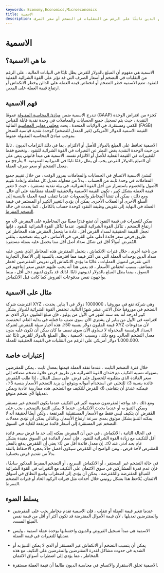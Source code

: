 ```yaml
---
keywords: Economy,Economics,Microeconomics
title: الاسمية
description: الاسمية هي مبدأ الحفاظ على مبلغ التزام الدين ثابتًا على الرغم من التقلبات في التضخم أو سعر الصرف.
---
```


# الاسمية
## ما هي الاسمية؟

الاسمية هي مفهوم أن المبلغ بالدولار للقرض يظل ثابتًا في البيانات المالية ، على الرغم من التقلبات في التضخم أو أسعار الصرف التي قد تؤثر على القوة الشرائية الفعلية للنقود. تضع الاسمية خطر التضخم أو انخفاض قيمة العملة على الدائن وخطر الانكماش أو ارتفاع قيمة العملة على المدين.

## فهم الاسمية

تندرج الاسمية ضمن [مبادئ المحاسبة المقبولة](/gaap) عمومًا (GAAP) كجزء من افتراض الوحدة النقدية ، حيث يتم تسجيل جميع الحسابات والمعاملات في وحدة نقدية قابلة للقياس الكمي ومستقرة. في الولايات المتحدة ، يحدد [مجلس معايير المحاسبة](/fasb) المالية (FASB) القيمة الاسمية للدولار الأمريكي (غير المعدل للتضخم) كوحدة نقدية قياسية للسجل بموجب مبادئ المحاسبة المقبولة عموماً.

الاسمية تحافظ على المبلغ بالدولار للأصل أو الالتزام ، بما في ذلك التزامات الديون ، ثابتًا من حيث الوحدة النقدية بغض النظر عن التغيرات في القوة الشرائية للنقود ، وتخضع فقط للتغييرات في القيمة الفعلية للأصل أو الالتزام نفسه. الاسمية هي مبدأ قانوني ينص على أن المبلغ بالدولار للقرض يجب أن يظل رقمًا ثابتًا في الميزانية العمومية. لا يتأرجح مع معدل التضخم أو سعر صرف العملة.

تُنشئ الاسمية الاتساق في الحسابات والمعاملات بمرور الوقت ، من خلال تقييم جميع المعاملات في وحدة ثابتة من الحساب ، بدلاً من محاولة تعديل كل معاملة وإعادة تقييم الأصول والخصوم باستمرار من أجل القوة الشرائية. في بيئة نقدية مستقرة ، حيث لا تتغير قيمة العملة بشكل كبير ، تكون القيمة الاسمية والحقيقية للعملة متطابقة على أي حال. ومع ذلك ، يمكن أن تنشأ المخاطر والصعوبات عندما تتقلب قيمة العملة بالنسبة إلى السلع الأخرى أو العملات الأخرى. يمكن أن يؤدي التغيير الكبير أو المستمر في قيمة العملة في النهاية إلى تقويض وظيفة النقود كوحدة حساب بالكامل ، كما يحدث في حالة [التضخم المفرط](/hyperinflation).

يمكن للتغيرات في قيمة النقود أن تضع قدرًا معينًا من المخاطرة على المقرض لأنه مع ارتفاع التضخم ، تتآكل القوة الشرائية للنقود. عندما تتآكل القوة الشرائية للنقود ، فإنها تجعل القيمة الحقيقية لسداد القرض أقل. عادة ما يتحمل المقرض هذه المخاطر عن طريق فرض سعر فائدة أعلى على القرض. في الأساس ، في بيئة تضخمية ، يتلقى المُقرض أموالًا أقل في شكل سداد أصل أقل مما يحصل عليه بعملة مستقرة.

من ناحية أخرى ، خلال فترات الانكماش ، يتحمل المقترض هذه المخاطر الذي يتعين عليه سداد الدين بوحدات العملة التي هي أكثر قيمة مما اقترضه. بالنسبة إلى الأعمال التجارية التي تقترض لتمويل العمليات ، غالبًا ما يؤدي الانكماش إلى تعريض المقترضين لخطر مضاعف. بسبب انخفاض الأسعار ، قد يعني هذا أنه يجب عليهم خفض سعر إنتاجهم في السوق ، بينما يظل المبلغ بالدولار لديونهم ثابتًا. لذلك قد يكون لديهم دخل أقل ، بينما يواجهون نفس مدفوعات القروض كما كانت قبل الانكماش.

## مثال على الاسمية

اقترضت شركة XYZ ، وهي شركة تقع في موروفيا ، 1000000 دولار في 1 يناير. يحدث التضخم في موروفيا خلال الاثني عشر شهرًا التالية. تنخفض القوة الشرائية للدولار بشكل كبير لدرجة أنه بعد ستة أشهر في الأول من يوليو ، فإن مبلغ المليون دولار الذي تم اقتراضه في الأول من يناير لن يشتري الآن سوى نصف ما فعلته في بداية العام. انخفضت قيمة المليون دولار بنسبة 50٪. هذه أخبار سيئة للمقرض لشركة XYZ لأن مدفوعات السداد الرئيسية المجدولة لا تساوي الآن سوى نصف ما كان يمكن أن تكون عليه بدون معدل التضخم الحالي. ومع ذلك ، وبسبب الاسمية ، يظل المبلغ بالدولار للقرض ثابتًا عند 1،000،000 دولار أمريكي على الرغم من التقلبات في القيمة الحقيقية للعملة.

## إعتبارات خاصة

خلال فترة التضخم الثابت ، عندما تفقد العملة قيمتها بمعدل ثابت ، يمكن للمقرضين بسهولة نسبية التكيف مع فقدان القوة الشرائية عن طريق فرض علاوة تضخم مضافة إلى سعر الفائدة الذي يطلبونه للحصول على قرض. على سبيل المثال ، إذا طلب المُقرض فائدة بنسبة 3٪ للتخلي عن استخدام أمواله ويتوقع أن يزيد التضخم الأسعار بنسبة 5٪ ، فيمكنه عندئذٍ أن يتقاضى 8٪ للقرض للتكيف مع التضخم. هذه ممارسة عادية ويمكن تعديلها لأي تضخم متوقع.

ومع ذلك ، قد يواجه المقرضون صعوبة أكبر في التكيف عندما يكون التضخم غير مستقر ويمكن التنبؤ به أو عندما يحدث الانكماش. عندما لا يمكن التنبؤ بالتضخم ، يجب على المُقرض أن يتكيف ليس فقط مع الأسعار المستقبلية المرتفعة ، ولكن أيضًا لحقيقة أنه لا يمكنه التنبؤ بشكل موثوق بمدى سرعة ارتفاع الأسعار. وبالتالي يمكن أن تؤدي معدلات التضخم غير المستقرة إلى أسعار فائدة مرتفعة للغاية في السوق.

في الحالة الثانية ، الانكماش ، في حين أن المقرض يمكنه إلى حد ما فرض سعر فائدة أقل للتكيف مع زيادة القوة الشرائية للنقود ، فإن أسعار الفائدة في السوق مقيدة بشكل عام بحد أدنى عند 0٪. إن معدل فائدة أقل من 0٪ يعني أن المُقرض يدفع بالفعل للمقترض لأخذ قرض ، ومن الواضح أن المُقرض سيكون أفضل حالًا بمجرد الاحتفاظ بالنقد بدلاً من تقديم قرض بخسارة.

في حالة التضخم غير المستقر ، أو الانكماش السريع ، أو التضخم المفرط المذكور سابقًا ، فإن عدم قدرة المشاركين في سوق الائتمان على التكيف مع التغيرات في القوة الشرائية للمبالغ المقترضة والمُقترضة ، يمكن أن يؤدي إلى اضطراب واسع النطاق في أسواق الائتمان. يُلاحظ هذا بشكل روتيني خلال أحداث مثل فترات الركود الحاد أو فترات التضخم المفرط.

## يسلط الضوء

- عندما تتغير قيمة العملة أو تتقلب ، فإن الاسمية تقدم مخاطر يجب على المقرضين والمقترضين تعديلها ، لأن قيمة الأموال المقترضة قد تكون أكثر أو أقل من قيمة نفس المبلغ المسدد.

- الاسمية هي مبدأ تسجيل القروض والديون واحتسابها بوحدة عملة اسمية ، وليس تعديلها للتغيرات في قيمة العملة.

- يمكن أن يتسبب التضخم أو الانكماش غير المستقر أو الذي لا يمكن التنبؤ به أو الشديد في حدوث مشاكل لقدرة المقترضين والمقرضين على التكيف مع هذه المخاطر ، مما يؤدي إلى اضطراب أسواق الائتمان.

- الاسمية تخلق الاستقرار والاتساق في محاسبة الديون طالما أن قيمة العملة مستقرة.

